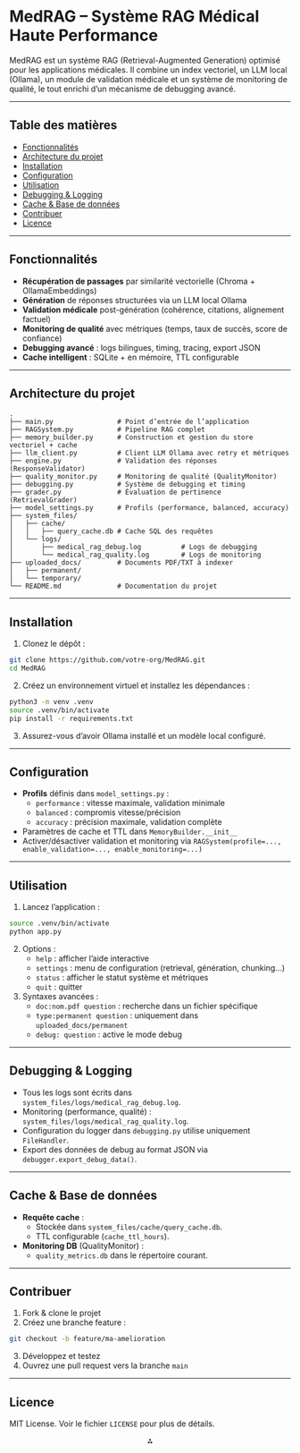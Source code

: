 # MedRAG – Système RAG Médical Haute Performance

MedRAG est un système RAG (Retrieval-Augmented Generation) optimisé pour les applications médicales. Il combine un index vectoriel, un LLM local (Ollama), un module de validation médicale et un système de monitoring de qualité, le tout enrichi d’un mécanisme de debugging avancé.

***

## Table des matières

- [Fonctionnalités](#fonctionnalit%C3%A9s)
- [Architecture du projet](#architecture-du-projet)
- [Installation](#installation)
- [Configuration](#configuration)
- [Utilisation](#utilisation)
- [Debugging \& Logging](#debugging--logging)
- [Cache \& Base de données](#cache--base-de-donn%C3%A9es)
- [Contribuer](#contribuer)
- [Licence](#licence)

***

## Fonctionnalités

- **Récupération de passages** par similarité vectorielle (Chroma + OllamaEmbeddings)
- **Génération** de réponses structurées via un LLM local Ollama
- **Validation médicale** post-génération (cohérence, citations, alignement factuel)
- **Monitoring de qualité** avec métriques (temps, taux de succès, score de confiance)
- **Debugging avancé** : logs bilingues, timing, tracing, export JSON
- **Cache intelligent** : SQLite + en mémoire, TTL configurable

***

## Architecture du projet

```
.
├── main.py                # Point d’entrée de l’application
├── RAGSystem.py           # Pipeline RAG complet
├── memory_builder.py      # Construction et gestion du store vectoriel + cache
├── llm_client.py          # Client LLM Ollama avec retry et métriques
├── engine.py              # Validation des réponses (ResponseValidator)
├── quality_monitor.py     # Monitoring de qualité (QualityMonitor)
├── debugging.py           # Système de debugging et timing
├── grader.py              # Évaluation de pertinence (RetrievalGrader)
├── model_settings.py      # Profils (performance, balanced, accuracy)
├── system_files/
│   ├── cache/
│   │   ├── query_cache.db # Cache SQL des requêtes
│   └── logs/
│       ├── medical_rag_debug.log          # Logs de debugging
│       └── medical_rag_quality.log        # Logs de monitoring
├── uploaded_docs/         # Documents PDF/TXT à indexer
│   ├── permanent/
│   └── temporary/
└── README.md              # Documentation du projet
```


***

## Installation

1. Clonez le dépôt :

```bash
git clone https://github.com/votre-org/MedRAG.git
cd MedRAG
```

2. Créez un environnement virtuel et installez les dépendances :

```bash
python3 -m venv .venv
source .venv/bin/activate
pip install -r requirements.txt
```

3. Assurez-vous d’avoir Ollama installé et un modèle local configuré.

***

## Configuration

- **Profils** définis dans `model_settings.py` :
    - `performance` : vitesse maximale, validation minimale
    - `balanced` : compromis vitesse/précision
    - `accuracy` : précision maximale, validation complète
- Paramètres de cache et TTL dans `MemoryBuilder.__init__`
- Activer/désactiver validation et monitoring via `RAGSystem(profile=..., enable_validation=..., enable_monitoring=...)`

***

## Utilisation

1. Lancez l’application :

```bash
source .venv/bin/activate
python app.py
```

2. Options :
    - `help` : afficher l’aide interactive
    - `settings` : menu de configuration (retrieval, génération, chunking…)
    - `status` : afficher le statut système et métriques
    - `quit` : quitter
3. Syntaxes avancées :
    - `doc:nom.pdf question` : recherche dans un fichier spécifique
    - `type:permanent question` : uniquement dans `uploaded_docs/permanent`
    - `debug: question` : active le mode debug

***

## Debugging \& Logging

- Tous les logs sont écrits dans `system_files/logs/medical_rag_debug.log`.
- Monitoring (performance, qualité) : `system_files/logs/medical_rag_quality.log`.
- Configuration du logger dans `debugging.py` utilise uniquement `FileHandler`.
- Export des données de debug au format JSON via `debugger.export_debug_data()`.

***

## Cache \& Base de données

- **Requête cache** :
    - Stockée dans `system_files/cache/query_cache.db`.
    - TTL configurable (`cache_ttl_hours`).
- **Monitoring DB** (QualityMonitor) :
    - `quality_metrics.db` dans le répertoire courant.

***

## Contribuer

1. Fork \& clone le projet
2. Créez une branche feature :

```bash
git checkout -b feature/ma-amelioration
```

3. Développez et testez
4. Ouvrez une pull request vers la branche `main`

***

## Licence

MIT License. Voir le fichier `LICENSE` pour plus de détails.

<div style="text-align: center">⁂</div>

[^1]: engine.py

[^2]: grader.py

[^3]: llm_client.py

[^4]: main.py

[^5]: memory_builder.py

[^6]: model_settings.py

[^7]: quality_monitor.py

[^8]: RAGSystem.py

